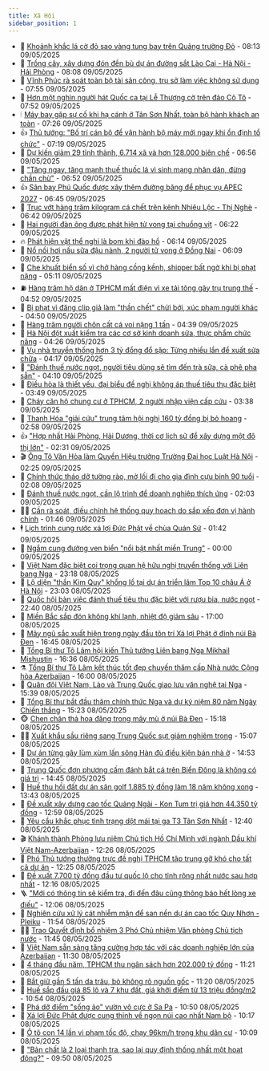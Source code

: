 ```yaml
---
title: Xã Hội
sidebar_position: 1
---
```


<!-- dantri-xa-hoi:START -->
- 🫣 [Khoảnh khắc lá cờ đỏ sao vàng tung bay trên Quảng trường Đỏ](https://dantri.com.vn/xa-hoi/khoanh-khac-la-co-do-sao-vang-tung-bay-tren-quang-truong-do-20250509151302471.htm) - 08:13 09/05/2025
- 💼 [Trồng cây, xây dựng đón đền bù dự án đường sắt Lào Cai - Hà Nội - Hải Phòng](https://dantri.com.vn/xa-hoi/trong-cay-xay-dung-don-den-bu-du-an-duong-sat-lao-cai-ha-noi-hai-phong-20250509150159313.htm) - 08:08 09/05/2025
- 🎊 [Vĩnh Phúc rà soát toàn bộ tài sản công, trụ sở làm việc không sử dụng](https://dantri.com.vn/xa-hoi/vinh-phuc-ra-soat-toan-bo-tai-san-cong-tru-so-lam-viec-khong-su-dung-20250509144227408.htm) - 07:55 09/05/2025
- 🙉 [Hơn một nghìn người hát Quốc ca tại Lễ Thượng cờ trên đảo Cô Tô](https://dantri.com.vn/xa-hoi/hon-mot-nghin-nguoi-hat-quoc-ca-tai-le-thuong-co-tren-dao-co-to-20250509144108032.htm) - 07:52 09/05/2025
- 🕯 [Máy bay gặp sự cố khi hạ cánh ở Tân Sơn Nhất, toàn bộ hành khách an toàn](https://dantri.com.vn/xa-hoi/may-bay-gap-su-co-khi-ha-canh-o-tan-son-nhat-toan-bo-hanh-khach-an-toan-20250509131443051.htm) - 07:26 09/05/2025
- 👍 [Thủ tướng: &quot;Bố trí cán bộ để vận hành bộ máy mới ngay khi ổn định tổ chức&quot;](https://dantri.com.vn/xa-hoi/thu-tuong-bo-tri-can-bo-de-van-hanh-bo-may-moi-ngay-khi-on-dinh-to-chuc-20250509141357429.htm) - 07:19 09/05/2025
- 🤖 [Dự kiến giảm 29 tỉnh thành, 6.714 xã và hơn 128.000 biên chế](https://dantri.com.vn/xa-hoi/du-kien-giam-29-tinh-thanh-6714-xa-va-hon-128000-bien-che-20250509122053828.htm) - 06:56 09/05/2025
- 🙉 [&quot;Tăng ngay, tăng mạnh thuế thuốc lá vì sinh mạng nhân dân, đừng chần chừ&quot;](https://dantri.com.vn/xa-hoi/tang-ngay-tang-manh-thue-thuoc-la-vi-sinh-mang-nhan-dan-dung-chan-chu-20250509134454300.htm) - 06:52 09/05/2025
- 👍 [Sân bay Phú Quốc được xây thêm đường băng để phục vụ APEC 2027](https://dantri.com.vn/xa-hoi/san-bay-phu-quoc-duoc-xay-them-duong-bang-de-phuc-vu-apec-2027-20250509124633195.htm) - 06:45 09/05/2025
- 🗽 [Trục vớt hàng trăm kilogram cá chết trên kênh Nhiêu Lộc - Thị Nghè](https://dantri.com.vn/xa-hoi/truc-vot-hang-tram-kilogram-ca-chet-tren-kenh-nhieu-loc-thi-nghe-20250509122428076.htm) - 06:42 09/05/2025
- 🗽 [Hai người đàn ông được phát hiện tử vong tại chuồng vịt](https://dantri.com.vn/xa-hoi/hai-nguoi-dan-ong-duoc-phat-hien-tu-vong-tai-chuong-vit-20250509124915520.htm) - 06:22 09/05/2025
- 🔥 [Phát hiện vật thể nghi là bom khi đào hồ](https://dantri.com.vn/xa-hoi/phat-hien-vat-the-nghi-la-bom-khi-dao-ho-20250509114329266.htm) - 06:14 09/05/2025
- 🦒 [Nổ nồi hơi nấu sữa đậu nành, 2 người tử vong ở Đồng Nai](https://dantri.com.vn/xa-hoi/no-noi-hoi-nau-sua-dau-nanh-2-nguoi-tu-vong-o-dong-nai-20250509130410704.htm) - 06:09 09/05/2025
- 🧐 [Che khuất biển số vì chở hàng cồng kềnh, shipper bất ngờ khi bị phạt nặng](https://dantri.com.vn/xa-hoi/che-khuat-bien-so-vi-cho-hang-cong-kenh-shipper-bat-ngo-khi-bi-phat-nang-20250509115450516.htm) - 05:11 09/05/2025
- ⛽️ [Hàng trăm hộ dân ở TPHCM mất điện vì xe tải tông gãy trụ trung thế](https://dantri.com.vn/xa-hoi/hang-tram-ho-dan-o-tphcm-mat-dien-vi-xe-tai-tong-gay-tru-trung-the-20250509114630430.htm) - 04:52 09/05/2025
- 🚀 [Bị phạt vì đăng clip giả làm &quot;thần chết&quot; chửi bới, xúc phạm người khác](https://dantri.com.vn/xa-hoi/bi-phat-vi-dang-clip-gia-lam-than-chet-chui-boi-xuc-pham-nguoi-khac-20250509105231418.htm) - 04:50 09/05/2025
- 🦒 [Hàng trăm người chôn cất cá voi nặng 1 tấn](https://dantri.com.vn/xa-hoi/hang-tram-nguoi-chon-cat-ca-voi-nang-1-tan-20250509105012692.htm) - 04:39 09/05/2025
- 🦅 [Hà Nội đột xuất kiểm tra các cơ sở kinh doanh sữa, thực phẩm chức năng](https://dantri.com.vn/xa-hoi/ha-noi-dot-xuat-kiem-tra-cac-co-so-kinh-doanh-sua-thuc-pham-chuc-nang-20250509111248585.htm) - 04:26 09/05/2025
- 🚀 [Vụ nhà truyền thống hơn 3 tỷ đồng đổ sập: Từng nhiều lần đề xuất sửa chữa](https://dantri.com.vn/xa-hoi/vu-nha-truyen-thong-hon-3-ty-dong-do-sap-tung-nhieu-lan-de-xuat-sua-chua-20250509095448008.htm) - 04:17 09/05/2025
- 🦅 [&quot;Đánh thuế nước ngọt, người tiêu dùng sẽ tìm đến trà sữa, cà phê pha sẵn&quot;](https://dantri.com.vn/xa-hoi/danh-thue-nuoc-ngot-nguoi-tieu-dung-se-tim-den-tra-sua-ca-phe-pha-san-20250509105607297.htm) - 04:10 09/05/2025
- 🤠 [Điều hòa là thiết yếu, đại biểu đề nghị không áp thuế tiêu thụ đặc biệt](https://dantri.com.vn/xa-hoi/dieu-hoa-la-thiet-yeu-dai-bieu-de-nghi-khong-ap-thue-tieu-thu-dac-biet-20250509103706269.htm) - 03:49 09/05/2025
- 💄 [Cháy căn hộ chung cư ở TPHCM, 2 người nhập viện cấp cứu](https://dantri.com.vn/xa-hoi/chay-can-ho-chung-cu-o-tphcm-2-nguoi-nhap-vien-cap-cuu-20250509102950195.htm) - 03:38 09/05/2025
- 🥷 [Thanh Hóa &quot;giải cứu&quot; trung tâm hội nghị 160 tỷ đồng bị bỏ hoang](https://dantri.com.vn/xa-hoi/thanh-hoa-giai-cuu-trung-tam-hoi-nghi-160-ty-dong-bi-bo-hoang-20250509092250847.htm) - 02:58 09/05/2025
- 👍 [&quot;Hợp nhất Hải Phòng, Hải Dương, thời cơ lịch sử để xây dựng một đô thị lớn&quot;](https://dantri.com.vn/xa-hoi/hop-nhat-hai-phong-hai-duong-thoi-co-lich-su-de-xay-dung-mot-do-thi-lon-20250509090445050.htm) - 02:31 09/05/2025
- 🎬 [Ông Tô Văn Hòa làm Quyền Hiệu trưởng Trường Đại học Luật Hà Nội](https://dantri.com.vn/xa-hoi/ong-to-van-hoa-lam-quyen-hieu-truong-truong-dai-hoc-luat-ha-noi-20250509091817612.htm) - 02:25 09/05/2025
- 🦒 [Chính thức tháo dỡ tường rào, mở lối đi cho gia đình cựu binh 90 tuổi](https://dantri.com.vn/xa-hoi/chinh-thuc-thao-do-tuong-rao-mo-loi-di-cho-gia-dinh-cuu-binh-90-tuoi-20250509085947264.htm) - 02:08 09/05/2025
- 🌊 [Đánh thuế nước ngọt, cần lộ trình để doanh nghiệp thích ứng](https://dantri.com.vn/xa-hoi/danh-thue-nuoc-ngot-can-lo-trinh-de-doanh-nghiep-thich-ung-20250509085648159.htm) - 02:03 09/05/2025
- 🧑‍💻 [Cần rà soát, điều chỉnh hệ thống quy hoạch do sắp xếp đơn vị hành chính](https://dantri.com.vn/xa-hoi/can-ra-soat-dieu-chinh-he-thong-quy-hoach-do-sap-xep-don-vi-hanh-chinh-20250509083721586.htm) - 01:46 09/05/2025
- 🕴 [Lịch trình cung rước xá lợi Đức Phật về chùa Quán Sứ](https://dantri.com.vn/xa-hoi/lich-trinh-cung-ruoc-xa-loi-duc-phat-ve-chua-quan-su-20250509082702123.htm) - 01:42 09/05/2025
- 🤔 [Ngắm cung đường ven biển &quot;nổi bật nhất miền Trung&quot;](https://dantri.com.vn/xa-hoi/ngam-cung-duong-ven-bien-noi-bat-nhat-mien-trung-20250503093719650.htm) - 00:00 09/05/2025
- 💄 [Việt Nam đặc biệt coi trọng quan hệ hữu nghị truyền thống với Liên bang Nga](https://dantri.com.vn/xa-hoi/viet-nam-dac-biet-coi-trong-quan-he-huu-nghi-truyen-thong-voi-lien-bang-nga-20250509061844711.htm) - 23:18 08/05/2025
- 🧠 [Lộ diện &quot;thần Kim Quy&quot; khổng lồ tại dự án triển lãm Top 10 châu Á ở Hà Nội](https://dantri.com.vn/xa-hoi/lo-dien-than-kim-quy-khong-lo-tai-du-an-trien-lam-top-10-chau-a-o-ha-noi-20250508182333436.htm) - 23:03 08/05/2025
- 🦣 [Quốc hội bàn việc đánh thuế tiêu thụ đặc biệt với rượu bia, nước ngọt](https://dantri.com.vn/xa-hoi/quoc-hoi-ban-viec-danh-thue-tieu-thu-dac-biet-voi-ruou-bia-nuoc-ngot-20250508210557193.htm) - 22:40 08/05/2025
- 💫 [Miền Bắc sắp đón không khí lạnh, nhiệt độ giảm sâu](https://dantri.com.vn/xa-hoi/mien-bac-sap-don-khong-khi-lanh-nhiet-do-giam-sau-20250508220819459.htm) - 17:00 08/05/2025
- 🚀 [Mây ngũ sắc xuất hiện trong ngày đầu tôn trí Xá lợi Phật ở đỉnh núi Bà Đen](https://dantri.com.vn/xa-hoi/may-ngu-sac-xuat-hien-trong-ngay-dau-ton-tri-xa-loi-phat-o-dinh-nui-ba-den-20250508211210095.htm) - 16:45 08/05/2025
- 🤔 [Tổng Bí thư Tô Lâm hội kiến Thủ tướng Liên bang Nga Mikhail Mishustin](https://dantri.com.vn/xa-hoi/tong-bi-thu-to-lam-hoi-kien-thu-tuong-lien-bang-nga-mikhail-mishustin-20250508233601667.htm) - 16:36 08/05/2025
- ⚗️ [Tổng Bí thư Tô Lâm kết thúc tốt đẹp chuyến thăm cấp Nhà nước Cộng hòa Azerbaijan](https://dantri.com.vn/xa-hoi/tong-bi-thu-to-lam-ket-thuc-tot-dep-chuyen-tham-cap-nha-nuoc-cong-hoa-azerbaijan-20250508230005941.htm) - 16:00 08/05/2025
- 🫶 [Quân đội Việt Nam, Lào và Trung Quốc giao lưu văn nghệ tại Nga](https://dantri.com.vn/xa-hoi/quan-doi-viet-nam-lao-va-trung-quoc-giao-luu-van-nghe-tai-nga-20250508223518021.htm) - 15:39 08/05/2025
- 🌮 [Tổng Bí thư bắt đầu thăm chính thức Nga và dự kỷ niệm 80 năm Ngày Chiến thắng](https://dantri.com.vn/xa-hoi/tong-bi-thu-bat-dau-tham-chinh-thuc-nga-va-du-ky-niem-80-nam-ngay-chien-thang-20250508222606253.htm) - 15:23 08/05/2025
- 🐵 [Chen chân thả hoa đăng trong mây mù ở núi Bà Đen](https://dantri.com.vn/xa-hoi/chen-chan-tha-hoa-dang-trong-may-mu-o-nui-ba-den-20250508204625746.htm) - 15:18 08/05/2025
- 🧑‍🏫 [Xuất khẩu sầu riêng sang Trung Quốc sụt giảm nghiêm trọng](https://dantri.com.vn/xa-hoi/xuat-khau-sau-rieng-sang-trung-quoc-sut-giam-nghiem-trong-20250508220304777.htm) - 15:07 08/05/2025
- 💫 [Dự án từng gây lùm xùm lấn sông Hàn đủ điều kiện bán nhà ở](https://dantri.com.vn/xa-hoi/du-an-tung-gay-lum-xum-lan-song-han-du-dieu-kien-ban-nha-o-20250508201536620.htm) - 14:53 08/05/2025
- 🦩 [Trung Quốc đơn phương cấm đánh bắt cá trên Biển Đông là không có giá trị](https://dantri.com.vn/xa-hoi/trung-quoc-don-phuong-cam-danh-bat-ca-tren-bien-dong-la-khong-co-gia-tri-20250508213753942.htm) - 14:45 08/05/2025
- 🦄 [Huế thu hồi đất dự án sân golf 1.885 tỷ đồng làm 18 năm không xong](https://dantri.com.vn/xa-hoi/hue-thu-hoi-dat-du-an-san-golf-1885-ty-dong-lam-18-nam-khong-xong-20250508192449968.htm) - 13:43 08/05/2025
- 💂 [Đề xuất xây dựng cao tốc Quảng Ngãi - Kon Tum trị giá hơn 44.350 tỷ đồng](https://dantri.com.vn/xa-hoi/de-xuat-xay-dung-cao-toc-quang-ngai-kon-tum-tri-gia-hon-44350-ty-dong-20250508194124761.htm) - 12:59 08/05/2025
- 💄 [Yêu cầu khắc phục tình trạng dột mái tại ga T3 Tân Sơn Nhất](https://dantri.com.vn/xa-hoi/yeu-cau-khac-phuc-tinh-trang-dot-mai-tai-ga-t3-tan-son-nhat-20250508190510565.htm) - 12:40 08/05/2025
- 🎬 [Khánh thành Phòng lưu niệm Chủ tịch Hồ Chí Minh với ngành Dầu khí Việt Nam-Azerbaijan](https://dantri.com.vn/xa-hoi/khanh-thanh-phong-luu-niem-chu-tich-ho-chi-minh-voi-nganh-dau-khi-viet-nam-azerbaijan-20250508192632724.htm) - 12:26 08/05/2025
- 👀 [Phó Thủ tướng thường trực đề nghị TPHCM tập trung gỡ khó cho tất cả dự án](https://dantri.com.vn/xa-hoi/pho-thu-tuong-thuong-truc-de-nghi-tphcm-tap-trung-go-kho-cho-tat-ca-du-an-20250508191612614.htm) - 12:25 08/05/2025
- 💃 [Đề xuất 7.700 tỷ đồng đầu tư quốc lộ cho tỉnh rộng nhất nước sau hợp nhất](https://dantri.com.vn/xa-hoi/de-xuat-7700-ty-dong-dau-tu-quoc-lo-cho-tinh-rong-nhat-nuoc-sau-hop-nhat-20250508183745053.htm) - 12:16 08/05/2025
- 🪜 [&quot;Mới có thông tin sẽ kiểm tra, đi đến đâu cũng thông báo hết lòng xe điếu&quot;](https://dantri.com.vn/xa-hoi/moi-co-thong-tin-se-kiem-tra-di-den-dau-cung-thong-bao-het-long-xe-dieu-20250508184739812.htm) - 12:06 08/05/2025
- 📝 [Nghiên cứu xử lý cát nhiễm mặn để san nền dự án cao tốc Quy Nhơn - Pleiku](https://dantri.com.vn/xa-hoi/nghien-cuu-xu-ly-cat-nhiem-man-de-san-nen-du-an-cao-toc-quy-nhon-pleiku-20250508181911091.htm) - 11:54 08/05/2025
- 🧑‍💻 [Trao Quyết định bổ nhiệm 3 Phó Chủ nhiệm Văn phòng Chủ tịch nước](https://dantri.com.vn/xa-hoi/trao-quyet-dinh-bo-nhiem-3-pho-chu-nhiem-van-phong-chu-tich-nuoc-20250508184505112.htm) - 11:45 08/05/2025
- 👺 [Việt Nam sẵn sàng tăng cường hợp tác với các doanh nghiệp lớn của Azerbaijan](https://dantri.com.vn/xa-hoi/viet-nam-san-sang-tang-cuong-hop-tac-voi-cac-doanh-nghiep-lon-cua-azerbaijan-20250508183025588.htm) - 11:30 08/05/2025
- 🌮 [4 tháng đầu năm, TPHCM thu ngân sách hơn 202.000 tỷ đồng](https://dantri.com.vn/xa-hoi/4-thang-dau-nam-tphcm-thu-ngan-sach-hon-202000-ty-dong-20250508180347740.htm) - 11:21 08/05/2025
- 🤭 [Bắt giữ gần 5 tấn da trâu, bò không rõ nguồn gốc](https://dantri.com.vn/xa-hoi/bat-giu-gan-5-tan-da-trau-bo-khong-ro-nguon-goc-20250508175858553.htm) - 11:20 08/05/2025
- 💪 [Huế sắp đấu giá 85 lô và 7 khu đất, giá khởi điểm từ 13 triệu đồng/m2](https://dantri.com.vn/xa-hoi/hue-sap-dau-gia-85-lo-va-7-khu-dat-gia-khoi-diem-tu-13-trieu-dongm2-20250508163606314.htm) - 10:54 08/05/2025
- 🧰 [Phá dỡ điểm &quot;sống ảo&quot; vườn vô cực ở Sa Pa](https://dantri.com.vn/xa-hoi/pha-do-diem-song-ao-vuon-vo-cuc-o-sa-pa-20250508171745003.htm) - 10:50 08/05/2025
- 🤡 [Xá lợi Đức Phật được cung thỉnh về ngọn núi cao nhất Nam bộ](https://dantri.com.vn/xa-hoi/xa-loi-duc-phat-duoc-cung-thinh-ve-ngon-nui-cao-nhat-nam-bo-20250508155254227.htm) - 10:17 08/05/2025
- 🦆 [Ô tô con 14 lần vi phạm tốc độ, chạy 96km/h trong khu dân cư](https://dantri.com.vn/xa-hoi/o-to-con-14-lan-vi-pham-toc-do-chay-96kmh-trong-khu-dan-cu-20250508161515497.htm) - 10:09 08/05/2025
- 🦍 [&quot;Bản chất là 2 loại thanh tra, sao lại quy định thống nhất một hoạt động?&quot;](https://dantri.com.vn/xa-hoi/ban-chat-la-2-loai-thanh-tra-sao-lai-quy-dinh-thong-nhat-mot-hoat-dong-20250508164134642.htm) - 09:50 08/05/2025<!-- dantri-xa-hoi:END -->
